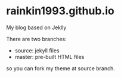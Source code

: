 rainkin1993.github.io
=====================

My blog based on Jeklly

There are two branches:
- source: jekyll files
- master: pre-built HTML files

so you can fork my theme at source branch.


